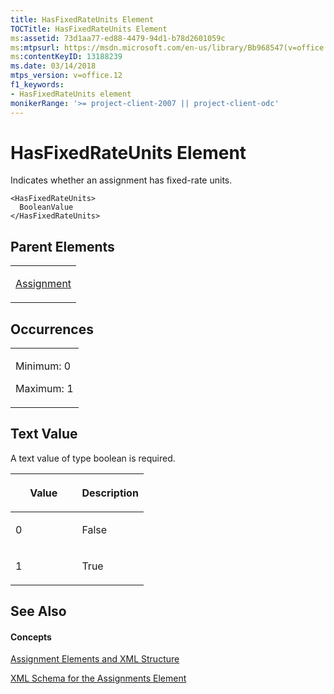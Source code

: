 ```yaml
---
title: HasFixedRateUnits Element
TOCTitle: HasFixedRateUnits Element
ms:assetid: 73d1aa77-ed88-4479-94d1-b78d2601059c
ms:mtpsurl: https://msdn.microsoft.com/en-us/library/Bb968547(v=office.12)
ms:contentKeyID: 13188239
ms.date: 03/14/2018
mtps_version: v=office.12
f1_keywords:
- HasFixedRateUnits element
monikerRange: '>= project-client-2007 || project-client-odc'
---
```


# HasFixedRateUnits Element




Indicates whether an assignment has fixed-rate units.

    <HasFixedRateUnits>
      BooleanValue
    </HasFixedRateUnits>

## Parent Elements

<table>
<colgroup>
<col style="width: 100%" />
</colgroup>
<tbody>
<tr class="odd">
<td><p><a href="assignment-element.md">Assignment</a></p></td>
</tr>
</tbody>
</table>

## Occurrences

<table>
<colgroup>
<col style="width: 100%" />
</colgroup>
<tbody>
<tr class="odd">
<td><p>Minimum: 0</p>
<p>Maximum: 1</p></td>
</tr>
</tbody>
</table>

## Text Value

A text value of type boolean is required.

<table>
<colgroup>
<col style="width: 50%" />
<col style="width: 50%" />
</colgroup>
<thead>
<tr class="header">
<th><p>Value</p></th>
<th><p>Description</p></th>
</tr>
</thead>
<tbody>
<tr class="odd">
<td><p>0</p></td>
<td><p>False</p></td>
</tr>
<tr class="even">
<td><p>1</p></td>
<td><p>True</p></td>
</tr>
</tbody>
</table>

## See Also

#### Concepts

[Assignment Elements and XML Structure](assignment-elements-and-xml-structure.md)

[XML Schema for the Assignments Element](xml-schema-for-the-assignments-element.md)

